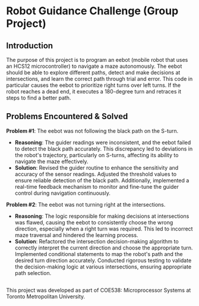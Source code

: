 # Robot Guidance Challenge (Group Project)
## Introduction
The purpose of this project is to program an eebot (mobile robot that uses an HCS12 microcontroller) to navigate a maze autonomously. The eebot should be able to explore different paths, detect and make decisions at intersections, and learn the correct path through trial and error. This code in particular causes the eebot to prioritize right turns over left turns. If the robot reaches a dead end, it executes a 180-degree turn and retraces it steps to find a better path.

## Problems Encountered & Solved
**Problem #1**: The eebot was not following the black path on the S-turn.
- **Reasoning**: The guider readings were inconsistent, and the eebot failed to detect the black path accurately. This discrepancy led to deviations in the robot's trajectory, particularly on S-turns, affecting its ability to navigate the maze effectively.
- **Solution**: Revised the guider routine to enhance the sensitivity and accuracy of the sensor readings. Adjusted the threshold values to ensure reliable detection of the black path. Additionally, implemented a real-time feedback mechanism to monitor and fine-tune the guider control during navigation continuously.

**Problem #2**: The eebot was not turning right at the intersections.
- **Reasoning**: The logic responsible for making decisions at intersections was flawed, causing the eebot to consistently choose the wrong direction, especially when a right turn was required. This led to incorrect maze traversal and hindered the learning process.
- **Solution**: Refactored the intersection decision-making algorithm to correctly interpret the current direction and choose the appropriate turn. Implemented conditional statements to map the robot's path and the desired turn direction accurately. Conducted rigorous testing to validate the decision-making logic at various intersections, ensuring appropriate path selection.

##
This project was developed as part of COE538: Microprocessor Systems at Toronto Metropolitan University.

